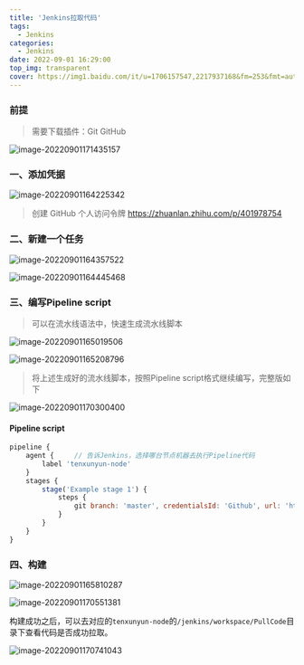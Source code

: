 ```yaml
---
title: 'Jenkins拉取代码'
tags:
  - Jenkins
categories:
  - Jenkins
date: 2022-09-01 16:29:00
top_img: transparent
cover: https://img1.baidu.com/it/u=1706157547,2217937168&fm=253&fmt=auto&app=138&f=JPG?w=889&h=500
---
```


### 前提

> 需要下载插件：Git	GitHub

![image-20220901171435157](https://picture-typora-bucket.oss-cn-shanghai.aliyuncs.com/typora/image-20220901171435157.png)

### 一、添加凭据

![image-20220901164225342](https://picture-typora-bucket.oss-cn-shanghai.aliyuncs.com/typora/image-20220901164225342.png)

>  创建 GitHub 个人访问令牌 https://zhuanlan.zhihu.com/p/401978754

### 二、新建一个任务

![image-20220901164357522](https://picture-typora-bucket.oss-cn-shanghai.aliyuncs.com/typora/image-20220901164357522.png)

![image-20220901164445468](https://picture-typora-bucket.oss-cn-shanghai.aliyuncs.com/typora/image-20220901164445468.png)

### 三、编写Pipeline script

> 可以在流水线语法中，快速生成流水线脚本

![image-20220901165019506](https://picture-typora-bucket.oss-cn-shanghai.aliyuncs.com/typora/image-20220901165019506.png)

![image-20220901165208796](https://picture-typora-bucket.oss-cn-shanghai.aliyuncs.com/typora/image-20220901165208796.png)

> 将上述生成好的流水线脚本，按照Pipeline script格式继续编写，完整版如下

![image-20220901170300400](https://picture-typora-bucket.oss-cn-shanghai.aliyuncs.com/typora/image-20220901170300400.png)

#### Pipeline script

```javascript
pipeline {
    agent {     // 告诉Jenkins，选择哪台节点机器去执行Pipeline代码
        label 'tenxunyun-node'
    }
    stages {
        stage('Example stage 1') {
            steps {
                git branch: 'master', credentialsId: 'Github', url: 'https://github.com/zhzhang12138/flask_script.git'
            }
        }
    }
}
```

### 四、构建

![image-20220901165810287](https://picture-typora-bucket.oss-cn-shanghai.aliyuncs.com/typora/image-20220901165810287.png)

![image-20220901170551381](https://picture-typora-bucket.oss-cn-shanghai.aliyuncs.com/typora/image-20220901170551381.png)

构建成功之后，可以去对应的`tenxunyun-node`的`/jenkins/workspace/PullCode`目录下查看代码是否成功拉取。

![image-20220901170741043](https://picture-typora-bucket.oss-cn-shanghai.aliyuncs.com/typora/image-20220901170741043.png)











